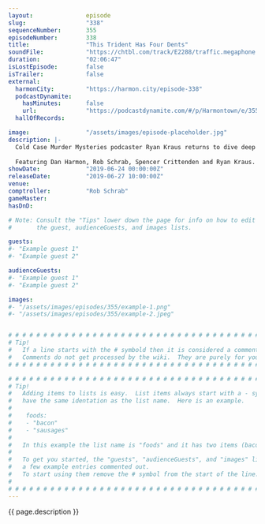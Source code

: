 ```yaml
---
layout:               episode
slug:                 "338"
sequenceNumber:       355
episodeNumber:        338
title:                "This Trident Has Four Dents"
soundFile:            "https://chtbl.com/track/E2288/traffic.megaphone.fm/STA4645360136.mp3"
duration:             "02:06:47"
isLostEpisode:        false
isTrailer:            false
external:
  harmonCity:         "https://harmon.city/episode-338"
  podcastDynamite:
    hasMinutes:       false
    url:              "https://podcastdynamite.com/#/p/Harmontown/e/355/338"
  hallOfRecords:      

image:                "/assets/images/episode-placeholder.jpg"
description: |-
  Cold Case Murder Mysteries podcaster Ryan Kraus returns to dive deep into the crime podcast genre, with Rob Schrab at the comptroller helm. Spencer's bees and pirate eye patches are on the agenda tonight!
  
  Featuring Dan Harmon, Rob Schrab, Spencer Crittenden and Ryan Kraus.
showDate:             "2019-06-24 00:00:00Z"
releaseDate:          "2019-06-27 10:00:00Z"
venue:                
comptroller:          "Rob Schrab"
gameMaster:           
hasDnD:               

# Note: Consult the "Tips" lower down the page for info on how to edit
#       the guest, audienceGuests, and images lists.

guests:
#- "Example guest 1"
#- "Example guest 2"

audienceGuests:
#- "Example guest 1"
#- "Example guest 2"

images:
#- "/assets/images/episodes/355/example-1.png"
#- "/assets/images/episodes/355/example-2.jpeg"


# # # # # # # # # # # # # # # # # # # # # # # # # # # # # # # # # # # # # # # # # # # # #
# Tip!
#   If a line starts with the # symbold then it is considered a comment.
#   Comments do not get processed by the wiki.  They are purely for your information.
# # # # # # # # # # # # # # # # # # # # # # # # # # # # # # # # # # # # # # # # # # # # #

# # # # # # # # # # # # # # # # # # # # # # # # # # # # # # # # # # # # # # # # # # # # #
# Tip!
#   Adding items to lists is easy.  List items always start with a - symbol and have
#   have the same identation as the list name.  Here is an example.
#
#    foods:
#    - "bacon"
#    - "sausages"
#
#   In this example the list name is "foods" and it has two items (bacon, and sausages).
#
#   To get you started, the "guests", "audienceGuests", and "images" lists below have
#   a few example entries commented out.
#   To start using them remove the # symbol from the start of the line.
#
# # # # # # # # # # # # # # # # # # # # # # # # # # # # # # # # # # # # # # # # # # # # #
---
```


<!-- The episode description will be rendered here -->
{{ page.description }}

<!-- Add your content BELOW here -->
<!-- vvvvvvvvvvvvvvvvvvvvvvvvvvv -->




<!-- ^^^^^^^^^^^^^^^^^^^^^^^^^^^ -->
<!-- Add your content ABOVE here -->

<!-- The episode gallery will be rendered here -->